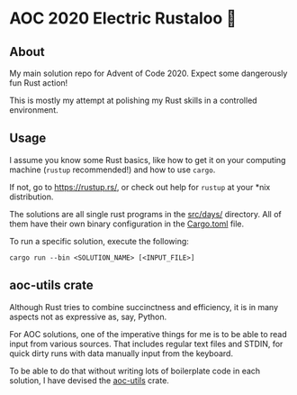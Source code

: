 # AOC 2020 Electric Rustaloo :crab:

## About

My main solution repo for Advent of Code 2020. Expect some dangerously fun Rust action!

This is mostly my attempt at polishing my Rust skills
in a controlled environment.

## Usage

I assume you know some Rust basics,
like how to get it on your computing machine (`rustup` recommended!) and how to use `cargo`.

If not, go to <https://rustup.rs/>, or check out help for `rustup` at your *nix distribution.

The solutions are all single rust programs in the [src/days/](src/days) directory.
All of them have their own binary configuration in the [Cargo.toml](Cargo.toml) file.

To run a specific solution, execute the following:

`cargo run --bin <SOLUTION_NAME> [<INPUT_FILE>]`

## aoc-utils crate

Although Rust tries to combine succinctness and efficiency,
it is in many aspects not as expressive as, say, Python.

For AOC solutions, one of the imperative things for me is to be able to read input from various sources.
That includes regular text files and STDIN, for quick dirty runs with data manually input from the keyboard.

To be able to do that without writing lots of boilerplate code in each solution,
I have devised the [aoc-utils](https://github.com/tranzystorek-io/aoc-utils) crate.
